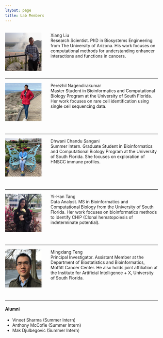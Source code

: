 ```yaml
---
layout: page
title: Lab Members
---
```



<br>
<img style="float:left;margin: 0 30px 0 0;width:120px;height:125px;"
src="/assets/themes/twitter/bootstrap/img/xiangliu.jpg"> 
Xiang Liu<br>
Research Scientist. PhD in Biosystems Engineering from The University of
Arizona. His work focuses on computational methods for understanding
enhancer interactions and functions in cancers.<br><br><br><br>

---

<img style="float:left;margin: 0 30px 0 0;width:120px;height:125px;"
src="/assets/themes/twitter/bootstrap/img/perezhilnagendirakumar.jpg"> 
Perezhil Nagendirakumar<br>
Master Student in Bioinformatics and Computational Biology Program at the
University of South Florida. Her work focuses on rare cell
identification using single cell sequencing data.<br><br><br><br><br>

---

<img style="float:left;margin: 0 30px 0 0;width:120px;height:125px;"
src="/assets/themes/twitter/bootstrap/img/dhwanisangani.jpg"> 
Dhwani Chandu Sangani<br>
Summer Intern. Graduate Student in Bioinformatics and Computational
Biology Program at the  University of South Florida. She focuses on
exploration of HNSCC immune profiles.<br><br><br><br><br>

---

<img style="float:left;margin: 0 30px 0 0;width:120px;height:125px;"
src="/assets/themes/twitter/bootstrap/img/yihantang.jpg"> 
Yi-Han Tang <br>
Data Analyst. MS in Bioinformatics and Computational Biology from the
University of South Florida. Her work focuses on bioinformatics
methods to identify CHIP (Clonal hematopoiesis of indeterminate
potential).<br><br><br><br>

---

<img style="float:left;margin: 0 30px 0 0;width:120px;height:125px;"
src="/assets/themes/twitter/bootstrap/img/jamaicapond.jpg"> 
Mingxiang Teng <br>
Principal Investigator. Assistant Member at the Department of
Biostatistics and Bioinformatics, Moffitt Cancer Center. He also holds
joint affiliation at the Institute for Artificial Intelligence + X,
University of South Florida.<br><br><br><br>

---

#### Alumni

- Vineet Sharma (Summer Intern)
- Anthony McCofie (Summer Intern)
- Mak Djulbegovic (Summer Intern)
